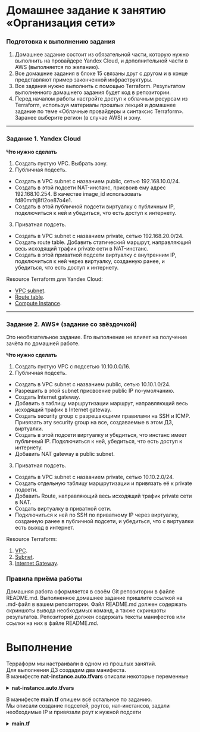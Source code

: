 # Домашнее задание к занятию «Организация сети»

### Подготовка к выполнению задания

1. Домашнее задание состоит из обязательной части, которую нужно выполнить на провайдере Yandex Cloud, и дополнительной части в AWS (выполняется по желанию). 
2. Все домашние задания в блоке 15 связаны друг с другом и в конце представляют пример законченной инфраструктуры.  
3. Все задания нужно выполнить с помощью Terraform. Результатом выполненного домашнего задания будет код в репозитории. 
4. Перед началом работы настройте доступ к облачным ресурсам из Terraform, используя материалы прошлых лекций и домашнее задание по теме «Облачные провайдеры и синтаксис Terraform». Заранее выберите регион (в случае AWS) и зону.

---
### Задание 1. Yandex Cloud 

**Что нужно сделать**

1. Создать пустую VPC. Выбрать зону.
2. Публичная подсеть.

 - Создать в VPC subnet с названием public, сетью 192.168.10.0/24.
 - Создать в этой подсети NAT-инстанс, присвоив ему адрес 192.168.10.254. В качестве image_id использовать fd80mrhj8fl2oe87o4e1.
 - Создать в этой публичной подсети виртуалку с публичным IP, подключиться к ней и убедиться, что есть доступ к интернету.
3. Приватная подсеть.
 - Создать в VPC subnet с названием private, сетью 192.168.20.0/24.
 - Создать route table. Добавить статический маршрут, направляющий весь исходящий трафик private сети в NAT-инстанс.
 - Создать в этой приватной подсети виртуалку с внутренним IP, подключиться к ней через виртуалку, созданную ранее, и убедиться, что есть доступ к интернету.

Resource Terraform для Yandex Cloud:

- [VPC subnet](https://registry.terraform.io/providers/yandex-cloud/yandex/latest/docs/resources/vpc_subnet).
- [Route table](https://registry.terraform.io/providers/yandex-cloud/yandex/latest/docs/resources/vpc_route_table).
- [Compute Instance](https://registry.terraform.io/providers/yandex-cloud/yandex/latest/docs/resources/compute_instance).

---
### Задание 2. AWS* (задание со звёздочкой)

Это необязательное задание. Его выполнение не влияет на получение зачёта по домашней работе.

**Что нужно сделать**

1. Создать пустую VPC с подсетью 10.10.0.0/16.
2. Публичная подсеть.

 - Создать в VPC subnet с названием public, сетью 10.10.1.0/24.
 - Разрешить в этой subnet присвоение public IP по-умолчанию.
 - Создать Internet gateway.
 - Добавить в таблицу маршрутизации маршрут, направляющий весь исходящий трафик в Internet gateway.
 - Создать security group с разрешающими правилами на SSH и ICMP. Привязать эту security group на все, создаваемые в этом ДЗ, виртуалки.
 - Создать в этой подсети виртуалку и убедиться, что инстанс имеет публичный IP. Подключиться к ней, убедиться, что есть доступ к интернету.
 - Добавить NAT gateway в public subnet.
3. Приватная подсеть.
 - Создать в VPC subnet с названием private, сетью 10.10.2.0/24.
 - Создать отдельную таблицу маршрутизации и привязать её к private подсети.
 - Добавить Route, направляющий весь исходящий трафик private сети в NAT.
 - Создать виртуалку в приватной сети.
 - Подключиться к ней по SSH по приватному IP через виртуалку, созданную ранее в публичной подсети, и убедиться, что с виртуалки есть выход в интернет.

Resource Terraform:

1. [VPC](https://registry.terraform.io/providers/hashicorp/aws/latest/docs/resources/vpc).
1. [Subnet](https://registry.terraform.io/providers/hashicorp/aws/latest/docs/resources/subnet).
1. [Internet Gateway](https://registry.terraform.io/providers/hashicorp/aws/latest/docs/resources/internet_gateway).

### Правила приёма работы

Домашняя работа оформляется в своём Git репозитории в файле README.md. Выполненное домашнее задание пришлите ссылкой на .md-файл в вашем репозитории.
Файл README.md должен содержать скриншоты вывода необходимых команд, а также скриншоты результатов.
Репозиторий должен содержать тексты манифестов или ссылки на них в файле README.md.

# Выполнение

Терраформ мы настраивали в одном из прошлых занятий.  
Для выполнения ДЗ создадим два манифеста.  
В манифесте **nat-instance.auto.tfvars** описали некоторые переменные

<details>

  <summary><b>nat-instance.auto.tfvars</b></summary>
  
```yml
folder_id    = "b1gcj17iv37qg7h91dfe"
vm_user      = "igor"
vm_user_nat  = "igor"
ssh_key_path = "/home/igor/.ssh/id_rsa.pub"

```
</details>



В манифесте **main.tf** опишем всё остальное по заданию.  
Мы описали создание подсетей, роутов, нат-инстансов, задали необходимые IP и привязали роут к нужной подсети

<details>

  <summary><b>main.tf</b></summary>
  
```yml
# Объявление переменных для пользовательских параметров

variable "folder_id" {
  type = string
}

variable "vm_user" {
  type = string
}

variable "vm_user_nat" {
  type = string
}

variable "ssh_key_path" {
  type = string
}

# Добавление прочих переменных

locals {
  network_name     = "netology"
  subnet_name1     = "public"
  subnet_name2     = "private"
  #sg_nat_name      = "nat-instance-sg"
  vm_test_name     = "test-vm"
  vm_nat_name      = "nat-instance"
  route_table_name = "nat-instance-route"
}


# Создание облачной сети

resource "yandex_vpc_network" "netology" {
  name = local.network_name
}

# Создание подсетей

resource "yandex_vpc_subnet" "public" {
  name           = local.subnet_name1
  zone           = "ru-central1-a"
  network_id     = yandex_vpc_network.netology.id
  v4_cidr_blocks = ["192.168.10.0/24"]
}

resource "yandex_vpc_subnet" "private" {
  name           = local.subnet_name2
  zone           = "ru-central1-a"
  network_id     = yandex_vpc_network.netology.id
  v4_cidr_blocks = ["192.168.20.0/24"]
  route_table_id = yandex_vpc_route_table.nat-instance-route.id
}



# Добавление готового образа ВМ

resource "yandex_compute_image" "ubuntu-1804-lts" {
  source_family = "ubuntu-1804-lts"
}

resource "yandex_compute_image" "nat-instance-ubuntu" {
  source_family = "nat-instance-ubuntu"
}

# Создание ВМ

resource "yandex_compute_instance" "test-vm" {
  name        = local.vm_test_name
  platform_id = "standard-v3"
  zone        = "ru-central1-a"

  resources {
    core_fraction = 20
    cores         = 2
    memory        = 2
  }

  boot_disk {
    initialize_params {
      image_id = yandex_compute_image.ubuntu-1804-lts.id
    }
  }

  network_interface {
    subnet_id          = yandex_vpc_subnet.private.id
  }

  metadata = {
    user-data = "#cloud-config\nusers:\n  - name: ${var.vm_user}\n    groups: sudo\n    shell: /bin/bash\n    sudo: ['ALL=(ALL) NOPASSWD:ALL']\n    ssh-authorized-keys:\n      - ${file("${var.ssh_key_path}")}"
  }
}

# Создание ВМ NAT

resource "yandex_compute_instance" "nat-instance" {
  name        = local.vm_nat_name
  platform_id = "standard-v3"
  zone        = "ru-central1-a"

  resources {
    core_fraction = 20
    cores         = 2
    memory        = 2
  }

  boot_disk {
    initialize_params {
      image_id = "fd80mrhj8fl2oe87o4e1"
    }
  }

  network_interface {
    subnet_id          = yandex_vpc_subnet.public.id
    nat                = true
    ip_address         = "192.168.10.254"
  }

  metadata = {
    user-data = "#cloud-config\nusers:\n  - name: ${var.vm_user_nat}\n    groups: sudo\n    shell: /bin/bash\n    sudo: ['ALL=(ALL) NOPASSWD:ALL']\n    ssh-authorized-keys:\n      - ${file("${var.ssh_key_path}")}"
  }
}

# Создание таблицы маршрутизации и статического маршрута

resource "yandex_vpc_route_table" "nat-instance-route" {
  name       = "nat-instance-route"
  network_id = yandex_vpc_network.netology.id
  static_route {
    destination_prefix = "0.0.0.0/0"
    next_hop_address   = yandex_compute_instance.nat-instance.network_interface.0.ip_address
  }
}


```
</details>

